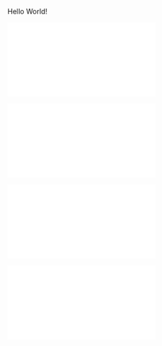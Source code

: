 Hello World!


![Heading-file](./Heading.md)

![Font-styles](./FontStyles.md)

![Images](./Images.md)


![Tables](./src/tables/table.md)
